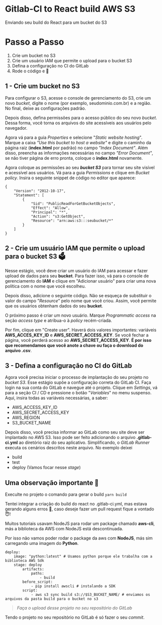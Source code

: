 # Gitlab-CI to React build AWS S3
Enviando seu build do React para um bucket do S3


# Passo a Passo

 1. Crie um bucket no S3
 2. Crie um usuário IAM que permite o upload para o bucket S3
 3. Defina a configuração no CI do GitLab
 4. Rode o código e &#128591;

## 1 - Crie um bucket no S3
Para configurar o S3, acesse o console de gerenciamento do S3, crie um novo *bucket*, digite o nome (por exemplo, seudominio.com.br) e a região. No final, deixe as configurações padrão.

Depois disso, defina permissões para o acesso público do seu novo *bucket*. Dessa forma, você torna os arquivos do site acessíveis aos usuários pelo navegador.

Agora vá para a guia *Properties* e selecione "*Static website hosting*". Marque a caixa *"Use this bucket to host a website"* e digite o caminho da página raiz (**index.html** por padrão) no campo *"Index Document"*. Além disso, preencha as informações necessárias no campo *"Error Document"*, se não tiver página de erro pronta, coloque o **index.html** novamente.

Agora coloque as permissões ao seu ***bucket S3*** para tornar seu site visível e acessível aos usuários. Vá para a guia *Permissions* e clique em *Bucket policy*. Insira o seguinte snippet de código no editor que aparece:
```
{
    "Version": "2012-10-17",
    "Statement": [
        {
            "Sid": "PublicReadForGetBucketObjects",
            "Effect": "Allow",
            "Principal": "*",
            "Action": "s3:GetObject",
            "Resource": "arn:aws:s3:::seubucket/*"
        }
    ]
}
```
## 2 - Crie um usuário IAM que permite o upload para o bucket S3 🗳

Nesse estágio, você deve criar um usuário do IAM para acessar e fazer upload de dados para seu **bucket**. Para fazer isso, vá para o console de gerenciamento do **IAM** e  clique em "Adicionar usuário" para criar uma nova política com o nome que você escolheu.

Depois disso, adicione o seguinte código. Não se esqueça de substituir o valor do campo "*Resource*" pelo nome que você criou. Assim, você permite que os usuários obtenham dados do seu **bucket**.

O próximo passo é criar um novo usuário. Marque *Programmatic access* na seção *access type* e atribua-o à *policy* recém-criada.

Por fim, clique em "Create user". Haverá dois valores importantes: variáveis **AWS_ACCES_KEY_ID** e **AWS_SECRET_ACCESS_KEY**.
Se você fechar a página, você perderá acesso ao **AWS_SECRET_ACCESS_KEY**. 
**É por isso que recomendamos que você anote a chave ou faça o download do arquivo .csv**.

## 3 - Defina a configuração no CI do GitLab

Agora você precisa iniciar o processo de implantação do seu projeto no *bucket S3*. Esse estágio supõe a configuração correta do GitLab CI. Faça login na sua conta do GitLab e navegue até o projeto. Clique em *Settings*, vá para a seção CI / CD e pressione o botão "*Variables*" no menu suspenso. Aqui, insira todas as variáveis necessárias, a saber:

 - AWS_ACCESS_KEY_ID 
 - AWS_SECRET_ACCESS_KEY 
 - AWS_REGION 
 - S3_BUCKET_NAME

Depois disso, você precisa informar ao GitLab como seu site deve ser implantado no AWS S3. Isso pode ser feito adicionando o arquivo **.gitlab-ci.yml** ao diretório raiz do seu aplicativo. Simplificando, o *GitLab Runner* executa os cenários descritos neste arquivo.
No exemplo deixei

 - build
 - test
 - deploy (Vamos focar nesse *stage*)

## Uma observação importante &#128588;

Execulte no projeto o comando para gerar o build
```yarn build ```

Tentei integrar a criação do build do react no .gitlab-ci.yml, mas estava gerando alguns erros 🐛, caso deseje fazer um pull request fique a vontado 😇! 

Muitos tutoriais usavam NodeJS para rodar um package chamado **aws-cli**, más a biblioteca da AWS com NodeJS está descontinuada.

Por isso não vamos poder rodar o package da aws com **NodeJS**, más sim carregando uma imagem do **Python**.

```
deploy:
	image: "python:latest" # Usamos python porque ele trabalha com a biblioteca AWS Sdk
	stage: deploy
		artifacts:
			paths:
				- build
		before_script:
			- pip install awscli # instalando a SDK
		script:
			- aws s3 sync build s3://$S3_BUCKET_NAME/ # enviamos os arquivos da pasta build para o bucket no s3 
```
> *Faça o upload desse projeto no seu repositório do GitLab*

Tendo o projeto no seu repositório no GitLab é só fazer o seu *commit*.
